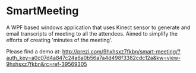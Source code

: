 SmartMeeting
============

A WPF based windows application that uses Kinect sensor to generate and email transcripts of meeting to all the attendees. Aimed to simplify the efforts of creating 'minutes of the meeting'.


Please find a demo at:
http://prezi.com/9hxhsxz7fkbn/smart-meeting/?auth_key=a0c07d4a847c24a6a0b56a7a4d498f3382cdc12a&kw=view-9hxhsxz7fkbn&rc=ref-39569305